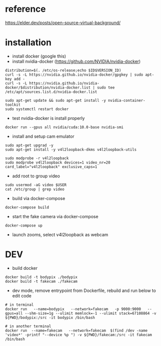 
# reference

https://elder.dev/posts/open-source-virtual-background/


# installation

+ install docker (google this)
+ install nvidia-docker (https://github.com/NVIDIA/nvidia-docker)

```
distribution=$(. /etc/os-release;echo $ID$VERSION_ID)
curl -s -L https://nvidia.github.io/nvidia-docker/gpgkey | sudo apt-key add -
curl -s -L https://nvidia.github.io/nvidia-docker/$distribution/nvidia-docker.list | sudo tee /etc/apt/sources.list.d/nvidia-docker.list

sudo apt-get update && sudo apt-get install -y nvidia-container-toolkit
sudo systemctl restart docker
```

+ test nvidia-docker is install properly
```
docker run --gpus all nvidia/cuda:10.0-base nvidia-smi
```

+ install and setup cam emulator
``` 
sudo apt-get upgrad -y
sudo apt-get install -y v4l2loopback-dkms v4l2loopback-utils

sudo modprobe -r v4l2loopback
sudo modprobe v4l2loopback devices=1 video_nr=20 card_label="v4l2loopback" exclusive_caps=1
```

+ add root to group video
```
sudo usermod -aG video $USER
cat /etc/group | grep video
```

+ build via docker-compose
```
docker-compose build
```

+ start the fake camera via docker-compose
```
docker-compose up

```

+ launch zooms, select v4l2loopback as webcam


# DEV

+ build docker
```
docker build -t bodypix ./bodypix
docker build -t fakecam ./fakecam
```

+ dev mode, remove entrypoint from Dockerfile, rebuild and run below to edit code
```
# in terminal 
docker run   --name=bodypix   --network=fakecam   -p 9000:9000   --gpus=all --shm-size=1g --ulimit memlock=-1 --ulimit stack=67108864 -v ${PWD}/bodypix:/src -it bodypix /bin/bash

# in another terminal
docker run  --name=fakecam   --network=fakecam  $(find /dev -name 'video*' -printf "--device %p ") -v ${PWD}/fakecam:/src -it fakecam /bin/bash
```



